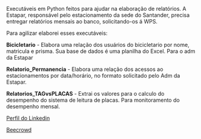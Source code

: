 Executáveis em Python feitos para ajudar na elaboração de relatórios.
A Estapar, responsável pelo estacionamento da sede do Santander, precisa entregar
relatórios mensais ao banco, solicitando-os á WPS.

Para agilizar elaborei esses executáveis:

**Bicicletario** - Elabora uma relação dos usuários do bicicletario por nome, matricula e prisma. Sua base de dados é uma planilha do Excel. Para o adm da Estapar

**Relatorio_Permanencia** - Elabora uma relação dos acessos ao estacionamentos por data/horário, no formato solicitado pelo Adm da Estapar.

**Relatorios_TAGvsPLACAS**  - Extrai os valores para o calculo do desempenho do sistema de leitura de placas. Para monitoramento do desempenho mensal.



[Perfil do Linkedin]

[Beecrowd]


[Beecrowd]: https://www.beecrowd.com.br/judge/pt/profile/540978
[Perfil do Linkedin]: https://www.linkedin.com/in/caio-satiro-29150b1a7/
